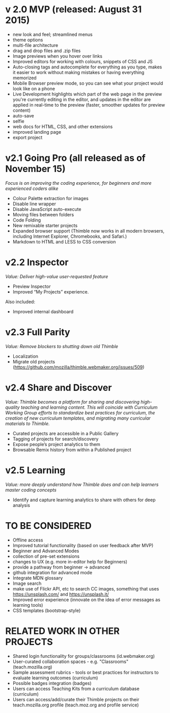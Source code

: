 # v 2.0 MVP (released: August 31 2015)
 - new look and feel; streamlined menus
 - theme options
 - multi-file architecture
 - drag and drop files and .zip files
 - Image previews when you hover over links
 - Improved editors for working with colours, snippets of CSS and JS
 - Auto-closing tags and autocomplete for everything as you type, makes it easier to work without making mistakes or having everything memorized
 - Mobile Browser preview mode, so you can see what your project would look like on a phone
 - Live Development highlights which part of the web page in the preview you're currently editing in the editor, and  updates in the editor are applied in real-time to the preview (faster, smoother updates for preview content)
 - auto-save
 - selfie
 - web docs for HTML, CSS, and other extensions
 - improved landing page
 - export project

# v2.1 Going Pro (all released as of November 15)

*Focus is on improving the coding experience, for beginners and more experienced coders alike*
 - Colour Palette extraction for images
 - Disable line wrapper
 - Disable JavaScript auto-execute
 - Moving files between folders
 - Code Folding
 - New remixable starter projects
 - Expanded browser support (Thimble now works in all modern browsers, including Internet Explorer, Chromebooks, and Safari.)
 - Markdown to HTML and LESS to CSS conversion

# v2.2 Inspector

*Value: Deliver high-value user-requested feature*
 - Preview Inspector
 - Improved “My Projects” experience.

Also included: 
 - Improved internal dashboard

# v2.3 Full Parity

*Value: Remove blockers to shutting down old Thimble*
 - Localization
 - Migrate old projects (https://github.com/mozilla/thimble.webmaker.org/issues/509)

# v2.4 Share and Discover

*Value: Thimble becomes a platform for sharing and discovering high-quality teaching and learning content. This will coincide with Curriculum Working Group efforts to standardize best practices for curriculum, the creation of new curriculum templates, and migrating many curricular materials to Thimble.*

 - Curated projects are accessible in a Public Gallery
 - Tagging of projects for search/discovery
 - Expose people’s project analytics to them 
 - Browsable Remix history from within a Published project 

# v2.5 Learning

*Value: more deeply understand how Thimble does and can help learners master coding concepts*
 - Identify and capture learning analytics to share with others for deep analysis

# TO BE CONSIDERED
 - Offline access 
 - Improved tutorial functionality (based on user feedback after MVP)
 - Beginner and Advanced Modes
  - collection of pre-set extensions
  - changes to UX (e.g. more in-editor help for Beginners)
  - provide a pathway from beginner -> advanced
  - github integration for advanced mode
 - Integrate MDN glossary
 - Image search
  - make use of Flickr API, etc to search CC images, something that uses https://unsplash.com/ and https://unsplash.it/
 - Improved error experience (innovate on the idea of error messages as learning tools)
 - CSS templates (bootstrap-style)

# RELATED WORK IN OTHER PROJECTS
 - Shared login functionality for groups/classrooms (id.webmaker.org)
 - User-curated collaboration spaces - e.g. "Classrooms" (teach.mozilla.org)
 - Sample assessment rubrics - tools or best practices for instructors to evaluate learning outcomes (curriculum)
 - Possible badges integration (badges)
 - Users can access Teaching Kits from a curriculum database (curriculum)
 - Users can access/add/curate their Thimble projects on their teach.mozilla.org profile (teach.moz.org and profile service)








